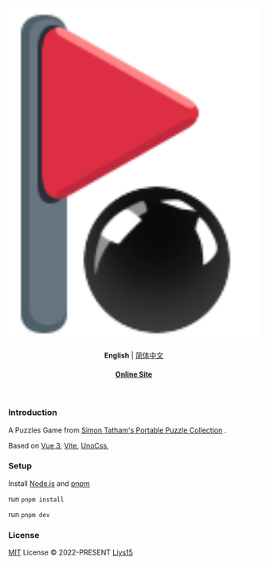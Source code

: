 <p align='center'>
  <img src='https://github.com/Liys15/vue-puzzles-blackbox/blob/master/public/favicon.svg' alt='Puzzles-black ball box' width='600'/>
</p>

<p align='center'>
<b>English</b> | <a href="https://github.com/Liys15/vue-puzzles-blackbox/blob/master/README.zh-CN.md">简体中文</a>
</p>

<h4 align='center'>
<a href="https://blackbox.liyinsong.site">Online Site</a>
</h4>

<br>

<h3>
Introduction
</h3>

A Puzzles Game from [Simon Tatham's Portable Puzzle Collection](https://www.chiark.greenend.org.uk/~sgtatham/puzzles/) .

Based on [Vue 3](https://v3.vuejs.org/), [Vite](https://vitejs.dev/), [UnoCss](https://github.com/antfu/unocss),

<h3>
Setup
</h3>

Install [Node.js](https://nodejs.org/en/) and [pnpm](https://pnpm.io/)

run `pnpm install`

run `pnpm dev`

<h3>
License
</h3>

[MIT](https://github.com/Liys15/vue-puzzles-blackbox/blob/master/LICENSE) License © 2022-PRESENT [Liys15](https://github.com/Liys15)
